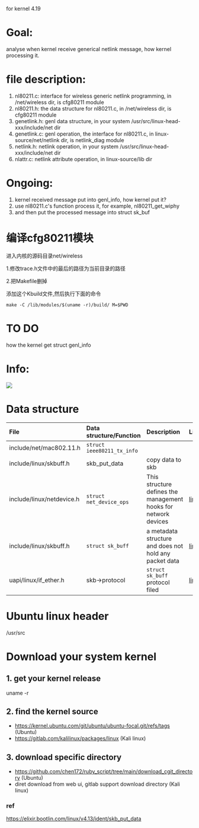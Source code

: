 for kernel 4.19

# Goal:
analyse when kernel receive generical netlink message, how kernel processing it.

# file description:
1. nl80211.c: interface for wireless generic netlink programming, in /net/wireless dir, is cfg80211 module 
2. nl80211.h: the data structure for nl80211.c, in /net/wireless dir, is cfg80211 module 
3. genetlink.h: genl data structure, in your system /usr/src/linux-head-xxx/include/net dir
4. genetlink.c: genl operation, the interface for nl80211.c, in linux-source/net/netlink dir, is netlink_diag module
5. netlink.h: netlink operation, in your system /usr/src/linux-head-xxx/include/net dir
6. nlattr.c: netlink attribute operation, in linux-source/lib dir

# Ongoing:
1. kernel received message put into genl_info, how kernel put it?
2. use nl80211.c's function process it, for example, nl80211_get_wiphy
3. and then put the processed message into struct sk_buf 


# 编译cfg80211模块
进入内核的源码目录net/wireless

1.修改trace.h文件中的最后的路径为当前目录的路径

2.把Makefile删掉

添加这个Kbuild文件,然后执行下面的命令

```make -C /lib/modules/$(uname -r)/build/ M=$PWD```

# TO DO
how the kernel get struct genl_info

# Info:
<img src="picture/Wifi-Sub-Sys.png"></img>

# Data structure
| File | Data structure/Function | Description | Link
| :---- | :---- | :---- | :---- |
| include/net/mac802.11.h | ```struct ieee80211_tx_info``` | | |
| include/linux/skbuff.h | skb_put_data | copy data to skb | |
| include/linux/netdevice.h | ```struct net_device_ops``` | This structure defines the management hooks for network devices | [link](https://elixir.bootlin.com/linux/latest/source/include/linux/netdevice.h#L1381) |
| include/linux/skbuff.h | ```struct sk_buff``` |  a metadata structure and does not hold any packet data | [link](https://elixir.bootlin.com/linux/latest/source/include/linux/skbuff.h#L1004) |
| uapi/linux/if_ether.h | skb->protocol | ```struct sk_buff``` protocol filed | [link](https://elixir.bootlin.com/linux/latest/source/include/uapi/linux/if_ether.h) |
# Ubuntu linux header
/usr/src

# Download your system kernel 
## 1. get your kernel release
uname -r

## 2. find the kernel source 
* https://kernel.ubuntu.com/git/ubuntu/ubuntu-focal.git/refs/tags (Ubuntu)
* https://gitlab.com/kalilinux/packages/linux (Kali linux)

## 3. download specific directory
* https://github.com/chen172/ruby_script/tree/main/download_cgit_directory (Ubuntu)
* diret download from web ui, gitlab support download directory (Kali linux)

### ref
https://elixir.bootlin.com/linux/v4.13/ident/skb_put_data
